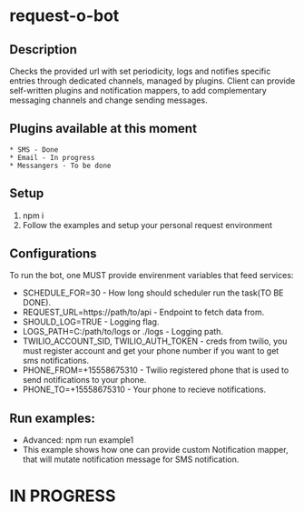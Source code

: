 # request-o-bot

## Description
Checks the provided url with set periodicity, logs and notifies specific entries through dedicated channels, managed by plugins.
Client can provide self-written plugins and notification mappers, to add complementary messaging channels and change sending messages.

## Plugins available at this moment
    * SMS - Done
    * Email - In progress
    * Messangers - To be done

## Setup
  1) npm i
  2) Follow the examples and setup your personal request environment

## Configurations
To run the bot, one MUST provide envirenment variables that feed services: 
- SCHEDULE_FOR=30 - How long should scheduler run the task(TO BE DONE).
- REQUEST_URL=https://path/to/api - Endpoint to fetch data from.
- SHOULD_LOG=TRUE - Logging flag.
- LOGS_PATH=C:/path/to/logs or ./logs - Logging path.
- TWILIO_ACCOUNT_SID, TWILIO_AUTH_TOKEN - creds from twilio, you must register account and get your phone number if you want to get sms notifications.
- PHONE_FROM=+15558675310 - Twilio registered phone that is used to send notifications to your phone.
- PHONE_TO=+15558675310 - Your phone to recieve notifications.

## Run examples:
 * Advanced: npm run example1
 * This example shows how one can provide custom Notification mapper, that will mutate notification message for SMS notification.

# IN PROGRESS